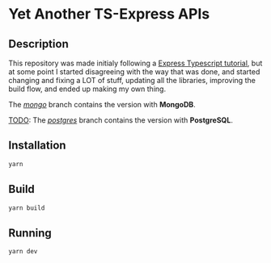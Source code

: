 # Yet Another TS-Express APIs

## Description

This repository was made initialy following a [Express Typescript tutorial](https://wanago.io/courses/typescript-express-tutorial/), but at some point I started disagreeing with the way that was done, and started changing and fixing a LOT of stuff, updating all the libraries, improving the build flow, and ended up making my own thing.

The [_mongo_](https://github.com/spersico/yatse-apis/tree/mongo) branch contains the version with **MongoDB**.

[TODO](https://github.com/spersico/yatse-apis/issues): The [_postgres_](https://github.com/spersico/yatse-apis/tree/postgres) branch contains the version with **PostgreSQL**.

## Installation

```bash
yarn
```

## Build

```bash
yarn build
```


## Running

```bash
yarn dev
```
